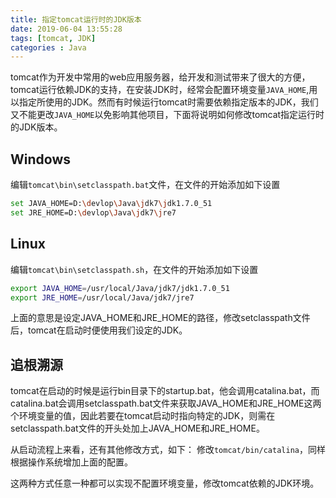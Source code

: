 ```yaml
---
title: 指定tomcat运行时的JDK版本
date: 2019-06-04 13:55:28
tags: [tomcat, JDK]
categories : Java
---
```

tomcat作为开发中常用的web应用服务器，给开发和测试带来了很大的方便，tomcat运行依赖JDK的支持，在安装JDK时，经常会配置环境变量`JAVA_HOME`,用以指定所使用的JDK。然而有时候运行tomcat时需要依赖指定版本的JDK，我们又不能更改`JAVA_HOME`以免影响其他项目，下面将说明如何修改tomcat指定运行时的JDK版本。
<!--more-->
## Windows
编辑`tomcat\bin\setclasspath.bat`文件，在文件的开始添加如下设置
```bash
set JAVA_HOME=D:\devlop\Java\jdk7\jdk1.7.0_51
set JRE_HOME=D:\devlop\Java\jdk7\jre7
```
## Linux
编辑`tomcat\bin\setclasspath.sh`，在文件的开始添加如下设置
```bash
export JAVA_HOME=/usr/local/Java/jdk7/jdk1.7.0_51
export JRE_HOME=/usr/local/Java/jdk7/jre7
```
上面的意思是设定JAVA_HOME和JRE_HOME的路径，修改setclasspath文件后，tomcat在启动时便使用我们设定的JDK。

## 追根溯源
tomcat在启动的时候是运行bin目录下的startup.bat，他会调用catalina.bat，而catalina.bat会调用setclasspath.bat文件来获取JAVA_HOME和JRE_HOME这两个环境变量的值，因此若要在tomcat启动时指向特定的JDK，则需在setclasspath.bat文件的开头处加上JAVA_HOME和JRE_HOME。

从启动流程上来看，还有其他修改方式，如下：
修改`tomcat/bin/catalina`，同样根据操作系统增加上面的配置。

这两种方式任意一种都可以实现不配置环境变量，修改tomcat依赖的JDK环境。
